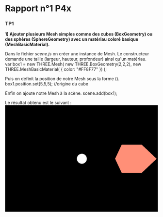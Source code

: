 # Rapport n°1 P4x

### TP1

**1) Ajouter plusieurs Mesh simples comme des cubes (BoxGeometry) ou des sphères
 (SphereGeometry) avec un matériau coloré basique (MeshBasicMaterial).**

Dans le fichier *scene.js* on créer une instance de Mesh.
Le constructeur demande une taille (largeur, hauteur, profondeur) ainsi qu'un matériau.  
        var box1 = new THREE.Mesh(
            new THREE.BoxGeometry(2,2,2),
            new THREE.MeshBasicMaterial( { color: "#FF8F77" })
        );

Puis on définit la position de notre Mesh sous la forme ().
        box1.position.set(5,5,5); //origine du cube

Enfin on ajoute notre Mesh à la scène.
        scene.add(box1);

Le résultat obtenu est le suivant :  
![Premier cube de la scene](captures_ecran/capture_cube_position.png)  
